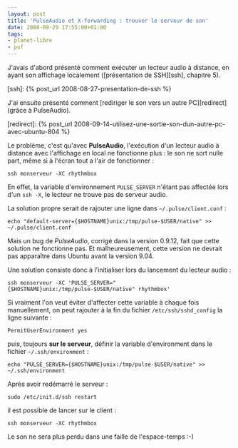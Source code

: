 ```yaml
---
layout: post
title: 'PulseAudio et X-forwarding : trouver le serveur de son'
date: 2008-09-29 17:55:00+01:00
tags:
- planet-libre
- puf
---
```


J'avais d'abord présenté comment exécuter un lecteur audio à distance, en ayant
son affichage localement ([présentation de SSH][ssh], chapitre 5).

[ssh]: {% post_url 2008-08-27-presentation-de-ssh %}

J'ai ensuite présenté comment [rediriger le son vers un autre PC][redirect]
(grâce à PulseAudio).

[redirect]: {% post_url 2008-09-14-utilisez-une-sortie-son-dun-autre-pc-avec-ubuntu-804 %}

Le problème, c'est qu'avec **PulseAudio**, l'exécution d'un lecteur audio à
distance avec l'affichage en local ne fonctionne plus : le son ne sort nulle
part, même si à l'écran tout a l'air de fonctionner :

    ssh monserveur -XC rhythmbox

En effet, la variable d'environnement `PULSE_SERVER` n'étant pas affectée lors
d'un `ssh -X`, le lecteur ne trouve pas de serveur audio.

La solution propre serait de rajouter une ligne dans `~/.pulse/client.conf` :

    echo "default-server={$HOSTNAME}unix:/tmp/pulse-$USER/native" >> ~/.pulse/client.conf

Mais un bug de *PulseAudio*, corrigé dans la version 0.9.12, fait que cette
solution ne fonctionne pas. Et malheureusement, cette version ne devrait pas
apparaître dans Ubuntu avant la version 9.04.

Une solution consiste donc à l'initialiser lors du lancement du lecteur audio :

    ssh monserveur -XC 'PULSE_SERVER="{$HOSTNAME}unix:/tmp/pulse-$USER/native" rhythmbox'

Si vraiment l'on veut éviter d'affecter cette variable à chaque fois
manuellement, on peut rajouter à la fin du fichier `/etc/ssh/sshd_config` la
ligne suivante :

    PermitUserEnvironment yes

puis, toujours **sur le serveur**, définir la variable d'environment dans le
fichier `~/.ssh/environment` :

    echo "PULSE_SERVER={$HOSTNAME}unix:/tmp/pulse-$USER/native" >> ~/.ssh/environment

Après avoir redémarré le serveur :

    sudo /etc/init.d/ssh restart

il est possible de lancer sur le client :

    ssh monserveur -XC rhythmbox

Le son ne sera plus perdu dans une faille de l'espace-temps :-)
